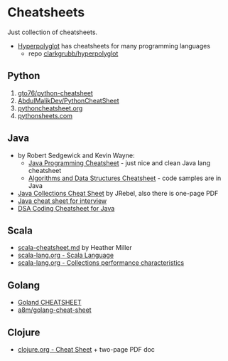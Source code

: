 # Cheatsheets

Just collection of cheatsheets.

- [Hyperpolyglot](https://hyperpolyglot.org/) has cheatsheets for many programming languages
  - repo [clarkgrubb/hyperpolyglot](https://github.com/clarkgrubb/hyperpolyglot)

## Python

1. [gto76/python-cheatsheet](https://github.com/gto76/python-cheatsheet)
2. [AbdulMalikDev/PythonCheatSheet](https://github.com/AbdulMalikDev/PythonCheatSheet)
3. [pythoncheatsheet.org](https://www.pythoncheatsheet.org)
4. [pythonsheets.com](https://www.pythonsheets.com)

## Java

- by Robert Sedgewick and Kevin Wayne:
  - [Java Programming Cheatsheet](https://introcs.cs.princeton.edu/java/11cheatsheet/) - just nice and clean Java lang cheatsheet
  - [Algorithms and Data Structures Cheatsheet](https://algs4.cs.princeton.edu/cheatsheet/) - code samples are in Java
- [Java Collections Cheat Sheet](https://www.jrebel.com/blog/java-collections-cheat-sheet) by JRebel, also there is one-page PDF
- [Java cheat sheet for interview](https://github.com/jsjtzyy/LeetCode/blob/master/Java%20cheat%20sheet%20for%20interview)
- [DSA Coding Cheatsheet for Java](https://pradkum.hashnode.dev/dsa-coding-cheatsheet-for-java)

## Scala

- [scala-cheatsheet.md](https://gist.github.com/heathermiller/2ab9ef36910fdfdd20e9) by Heather Miller
- [scala-lang.org - Scala Language](https://docs.scala-lang.org/cheatsheets/index.html)
- [scala-lang.org - Collections performance characteristics](https://docs.scala-lang.org/overviews/collections-2.13/performance-characteristics.html)

## Golang

- [Goland CHEATSHEET](https://web.archive.org/web/20220909073810/https://cheatsheet.dennyzhang.com/cheatsheet-golang-a4)
- [a8m/golang-cheat-sheet](https://github.com/a8m/golang-cheat-sheet)

## Clojure

- [clojure.org - Cheat Sheet](https://clojure.org/api/cheatsheet) + two-page PDF doc